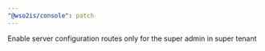 ```yaml
---
"@wso2is/console": patch
---
```


Enable server configuration routes only for the super admin in super tenant

